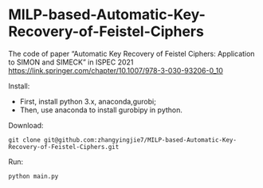 # MILP-based-Automatic-Key-Recovery-of-Feistel-Ciphers
The code of paper “Automatic Key Recovery of Feistel Ciphers: Application to SIMON and SIMECK” in ISPEC 2021
https://link.springer.com/chapter/10.1007/978-3-030-93206-0_10

Install:
- First, install python 3.x, anaconda,gurobi;
- Then, use anaconda to install gurobipy in python.

Download:
```
git clone git@github.com:zhangyingjie7/MILP-based-Automatic-Key-Recovery-of-Feistel-Ciphers.git
```

Run:
```
python main.py
```

